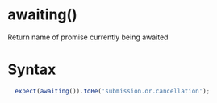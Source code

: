 # awaiting()

Return name of promise currently being awaited

# Syntax

```js
  expect(awaiting()).toBe('submission.or.cancellation');
```
